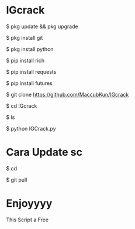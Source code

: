 # IGcrack

$ pkg update && pkg upgrade

$ pkg install git

$ pkg install python

$ pip install rich

$ pip install requests

$ pip install futures

$ git clone https://github.com/MaccubKun/IGcrack

$ cd IGcrack

$ ls

$ python IGCrack.py

# Cara Update sc

$ cd 

$ git pull


# Enjoyyyy

This Script a Free
